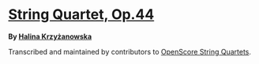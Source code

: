 # [String Quartet, Op.44][set]

__By [Halina Krzyżanowska][composer]__

[set]: https://musescore.com/openscore-string-quartets/sets/5108456
[composer]: https://musescore.com/openscore-string-quartets/sets?order=title&text=Krzyżanowska,+Halina

Transcribed and maintained by contributors to [OpenScore String Quartets].

[OpenScore String Quartets]: https://musescore.com/openscore-string-quartets
